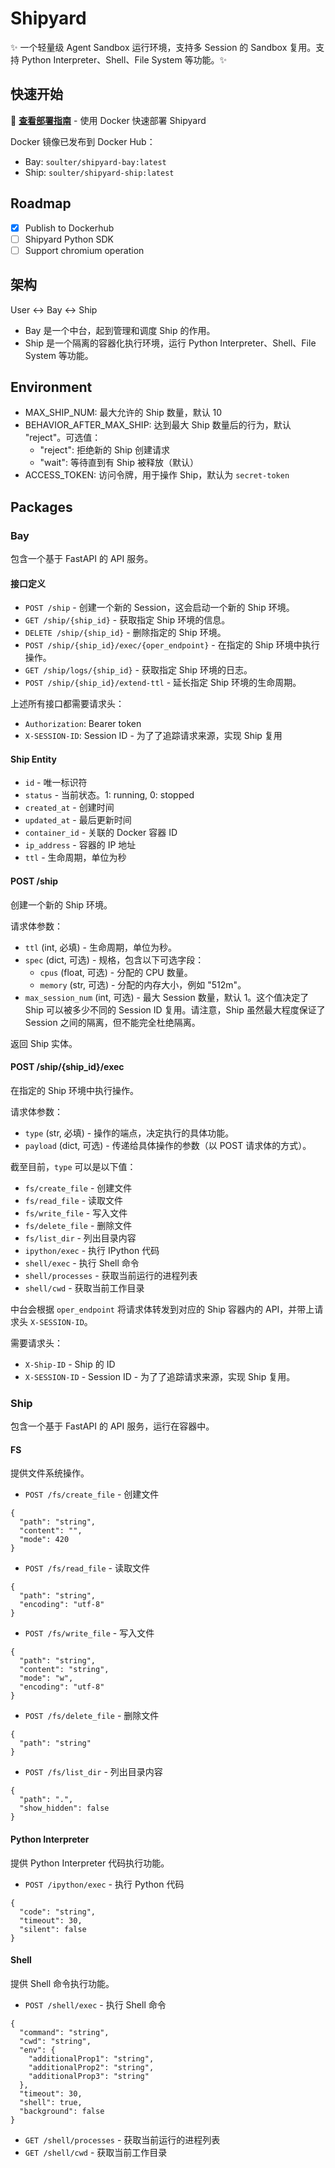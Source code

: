 # Shipyard

✨ 一个轻量级 Agent Sandbox 运行环境，支持多 Session 的 Sandbox 复用。支持 Python Interpreter、Shell、File System 等功能。✨ 

## 快速开始

🚀 **[查看部署指南](./DEPLOYMENT.md)** - 使用 Docker 快速部署 Shipyard

Docker 镜像已发布到 Docker Hub：
- Bay: `soulter/shipyard-bay:latest`
- Ship: `soulter/shipyard-ship:latest` 

## Roadmap

- [x] Publish to Dockerhub
- [ ] Shipyard Python SDK
- [ ] Support chromium operation

## 架构

User <-> Bay <-> Ship

- Bay 是一个中台，起到管理和调度 Ship 的作用。
- Ship 是一个隔离的容器化执行环境，运行 Python Interpreter、Shell、File System 等功能。

## Environment

- MAX_SHIP_NUM: 最大允许的 Ship 数量，默认 10
- BEHAVIOR_AFTER_MAX_SHIP: 达到最大 Ship 数量后的行为，默认 "reject"。可选值：
  - "reject": 拒绝新的 Ship 创建请求
  - "wait": 等待直到有 Ship 被释放（默认）
- ACCESS_TOKEN: 访问令牌，用于操作 Ship，默认为 `secret-token`

## Packages

### Bay

包含一个基于 FastAPI 的 API 服务。

#### 接口定义

- `POST /ship` - 创建一个新的 Session，这会启动一个新的 Ship 环境。
- `GET /ship/{ship_id}` - 获取指定 Ship 环境的信息。
- `DELETE /ship/{ship_id}` - 删除指定的 Ship 环境。
- `POST /ship/{ship_id}/exec/{oper_endpoint}` - 在指定的 Ship 环境中执行操作。
- `GET /ship/logs/{ship_id}` - 获取指定 Ship 环境的日志。
- `POST /ship/{ship_id}/extend-ttl` - 延长指定 Ship 环境的生命周期。

上述所有接口都需要请求头：

- `Authorization`: Bearer token
- `X-SESSION-ID`: Session ID - 为了了追踪请求来源，实现 Ship 复用

#### Ship Entity

- `id` - 唯一标识符
- `status` - 当前状态。1: running, 0: stopped
- `created_at` - 创建时间
- `updated_at` - 最后更新时间
- `container_id` - 关联的 Docker 容器 ID
- `ip_address` - 容器的 IP 地址
- `ttl` - 生命周期，单位为秒

#### POST /ship

创建一个新的 Ship 环境。

请求体参数：

- `ttl` (int, 必填) - 生命周期，单位为秒。
- `spec` (dict, 可选) - 规格，包含以下可选字段：
  - `cpus` (float, 可选) - 分配的 CPU 数量。
  - `memory` (str, 可选) - 分配的内存大小，例如 "512m"。
- `max_session_num` (int, 可选) - 最大 Session 数量，默认 1。这个值决定了 Ship 可以被多少不同的 Session ID 复用。请注意，Ship 虽然最大程度保证了 Session 之间的隔离，但不能完全杜绝隔离。

返回 Ship 实体。

#### POST /ship/{ship_id}/exec

在指定的 Ship 环境中执行操作。

请求体参数：

- `type` (str, 必填) - 操作的端点，决定执行的具体功能。
- `payload` (dict, 可选) - 传递给具体操作的参数（以 POST 请求体的方式）。

截至目前，`type` 可以是以下值：

- `fs/create_file` - 创建文件
- `fs/read_file` - 读取文件
- `fs/write_file` - 写入文件
- `fs/delete_file` - 删除文件
- `fs/list_dir` - 列出目录内容
- `ipython/exec` - 执行 IPython 代码
- `shell/exec` - 执行 Shell 命令
- `shell/processes` - 获取当前运行的进程列表
- `shell/cwd` - 获取当前工作目录

中台会根据 `oper_endpoint` 将请求体转发到对应的 Ship 容器内的 API，并带上请求头 `X-SESSION-ID`。

需要请求头：

- `X-Ship-ID` - Ship 的 ID
- `X-SESSION-ID` - Session ID - 为了了追踪请求来源，实现 Ship 复用。

### Ship

包含一个基于 FastAPI 的 API 服务，运行在容器中。

#### FS

提供文件系统操作。

- `POST /fs/create_file` - 创建文件

```
{
  "path": "string",
  "content": "",
  "mode": 420
}
```

- `POST /fs/read_file` - 读取文件

```
{
  "path": "string",
  "encoding": "utf-8"
}
```

- `POST /fs/write_file` - 写入文件

```
{
  "path": "string",
  "content": "string",
  "mode": "w",
  "encoding": "utf-8"
}
```

- `POST /fs/delete_file` - 删除文件

```
{
  "path": "string"
}
```

- `POST /fs/list_dir` - 列出目录内容

```
{
  "path": ".",
  "show_hidden": false
}
```

#### Python Interpreter

提供 Python Interpreter 代码执行功能。

- `POST /ipython/exec` - 执行 Python 代码

```
{
  "code": "string",
  "timeout": 30,
  "silent": false
}
```

#### Shell

提供 Shell 命令执行功能。

- `POST /shell/exec` - 执行 Shell 命令

```
{
  "command": "string",
  "cwd": "string",
  "env": {
    "additionalProp1": "string",
    "additionalProp2": "string",
    "additionalProp3": "string"
  },
  "timeout": 30,
  "shell": true,
  "background": false
}
```

- `GET /shell/processes` - 获取当前运行的进程列表
- `GET /shell/cwd` - 获取当前工作目录
